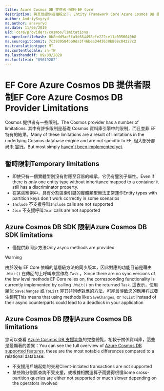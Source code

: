 ```yaml
---
title: Azure Cosmos DB 提供者-限制-EF Core
description: 與其他提供者相較之下，Entity Framework Core Azure Cosmos DB 提供者的限制
author: AndriySvyryd
ms.author: ansvyryd
ms.date: 11/05/2019
uid: core/providers/cosmos/limitations
ms.openlocfilehash: 0b8edd9ac5fa3d684498efe222ce11a0356040b8
ms.sourcegitcommit: 7c3939504bb9da3f46bea3443638b808c04227c2
ms.translationtype: MT
ms.contentlocale: zh-TW
ms.lasthandoff: 09/09/2020
ms.locfileid: "89619282"
---
```

# <a name="ef-core-azure-cosmos-db-provider-limitations"></a><span data-ttu-id="99f37-103">EF Core Azure Cosmos DB 提供者限制</span><span class="sxs-lookup"><span data-stu-id="99f37-103">EF Core Azure Cosmos DB Provider Limitations</span></span>

<span data-ttu-id="99f37-104">Cosmos 提供者有一些限制。</span><span class="sxs-lookup"><span data-stu-id="99f37-104">The Cosmos provider has a number of limitations.</span></span> <span data-ttu-id="99f37-105">其中有許多限制是基礎 Cosmos 資料庫引擎中的限制，而且並非 EF 特有的結果。</span><span class="sxs-lookup"><span data-stu-id="99f37-105">Many of these limitations are a result of limitations in the underlying Cosmos database engine and are not specific to EF.</span></span> <span data-ttu-id="99f37-106">但大部分都尚未 [實行](https://github.com/aspnet/EntityFrameworkCore/issues?page=1&q=is%3Aissue+is%3Aopen+Cosmos+in%3Atitle+label%3Atype-enhancement+sort%3Areactions-%2B1-desc)。</span><span class="sxs-lookup"><span data-stu-id="99f37-106">But most simply [haven't been implemented yet](https://github.com/aspnet/EntityFrameworkCore/issues?page=1&q=is%3Aissue+is%3Aopen+Cosmos+in%3Atitle+label%3Atype-enhancement+sort%3Areactions-%2B1-desc).</span></span>

## <a name="temporary-limitations"></a><span data-ttu-id="99f37-107">暫時限制</span><span class="sxs-lookup"><span data-stu-id="99f37-107">Temporary limitations</span></span>

- <span data-ttu-id="99f37-108">即使只有一個實體型別沒有對應至容器的繼承，它仍有鑒別子屬性。</span><span class="sxs-lookup"><span data-stu-id="99f37-108">Even if there is only one entity type without inheritance mapped to a container it still has a discriminator property.</span></span>
- <span data-ttu-id="99f37-109">在某些案例中，具有分割區索引鍵的實體類型無法正常運作</span><span class="sxs-lookup"><span data-stu-id="99f37-109">Entity types with partition keys don't work correctly in some scenarios</span></span>
- <span data-ttu-id="99f37-110">`Include` 不支援呼叫</span><span class="sxs-lookup"><span data-stu-id="99f37-110">`Include` calls are not supported</span></span>
- <span data-ttu-id="99f37-111">`Join` 不支援呼叫</span><span class="sxs-lookup"><span data-stu-id="99f37-111">`Join` calls are not supported</span></span>

## <a name="azure-cosmos-db-sdk-limitations"></a><span data-ttu-id="99f37-112">Azure Cosmos DB SDK 限制</span><span class="sxs-lookup"><span data-stu-id="99f37-112">Azure Cosmos DB SDK limitations</span></span>

- <span data-ttu-id="99f37-113">僅提供非同步方法</span><span class="sxs-lookup"><span data-stu-id="99f37-113">Only async methods are provided</span></span>

> [!WARNING]
> <span data-ttu-id="99f37-114">由於沒有 EF Core 依賴的低層級方法的同步版本，因此對應的功能目前是藉由 `.Wait()` 在傳回的上呼叫來實作為 `Task` 。</span><span class="sxs-lookup"><span data-stu-id="99f37-114">Since there are no sync versions of the low level methods EF Core relies on, the corresponding functionality is currently implemented by calling `.Wait()` on the returned `Task`.</span></span> <span data-ttu-id="99f37-115">這表示，使用類似 `SaveChanges` 或 `ToList` 非其非同步對應的方法，可能會導致您的應用程式發生鎖死</span><span class="sxs-lookup"><span data-stu-id="99f37-115">This means that using methods like `SaveChanges`, or `ToList` instead of their async counterparts could lead to a deadlock in your application</span></span>

## <a name="azure-cosmos-db-limitations"></a><span data-ttu-id="99f37-116">Azure Cosmos DB 限制</span><span class="sxs-lookup"><span data-stu-id="99f37-116">Azure Cosmos DB limitations</span></span>

<span data-ttu-id="99f37-117">您可以查看 [Azure Cosmos DB 支援功能](/azure/cosmos-db/modeling-data)的完整總覽，相較于關係資料庫，這些是最顯著的差異：</span><span class="sxs-lookup"><span data-stu-id="99f37-117">You can see the full overview of [Azure Cosmos DB supported features](/azure/cosmos-db/modeling-data), these are the most notable differences compared to a relational database:</span></span>

- <span data-ttu-id="99f37-118">不支援用戶端起始的交易</span><span class="sxs-lookup"><span data-stu-id="99f37-118">Client-initiated transactions are not supported</span></span>
- <span data-ttu-id="99f37-119">某些跨分割區查詢不受支援，或根據相關運算子而變得很慢</span><span class="sxs-lookup"><span data-stu-id="99f37-119">Some cross-partition queries are either not supported or much slower depending on the operators involved</span></span>
